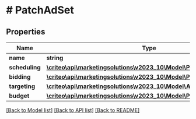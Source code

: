 # # PatchAdSet

## Properties

Name | Type | Description | Notes
------------ | ------------- | ------------- | -------------
**name** | **string** |  | [optional]
**scheduling** | [**\criteo\api\marketingsolutions\v2023_10\Model\PatchAdSetScheduling**](PatchAdSetScheduling.md) |  | [optional]
**bidding** | [**\criteo\api\marketingsolutions\v2023_10\Model\PatchAdSetBidding**](PatchAdSetBidding.md) |  | [optional]
**targeting** | [**\criteo\api\marketingsolutions\v2023_10\Model\AdSetTargeting**](AdSetTargeting.md) |  | [optional]
**budget** | [**\criteo\api\marketingsolutions\v2023_10\Model\PatchAdSetBudget**](PatchAdSetBudget.md) |  | [optional]

[[Back to Model list]](../../README.md#models) [[Back to API list]](../../README.md#endpoints) [[Back to README]](../../README.md)
